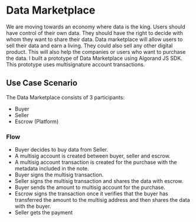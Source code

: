 # Data Marketplace 

We are moving towards an economy where data is the king. Users should have control of their own data. They should have the right to decide with whom they want to share their data. Data marketplace will allow users to sell their data and earn a living. They could also sell any other digital product. This will also help the companies or users who want to purchase the data. I built a prototype of Data Marketplace using Algorand JS SDK. This prototype uses multisignature account transactions.


## Use Case Scenario
The Data Marketplace consists of 3 participants:

* Buyer
* Seller
* Escrow (Platform)

### Flow
* Buyer decides to buy data from Seller.
* A multisig account is created between buyer, seller and escrow.
* A multisig account transaction is created for the purchase with the metadata included in the note.
* Buyer signs the multisig transaction.
* Seller signs the multisig transaction and shares the data with escrow.
* Buyer sends the amount to multisig account for the purchase.
* Escrow signs the transaction once it verifies that the buyer has transferred the amount to the multisig address and then shares the data with the buyer.
* Seller gets the payment